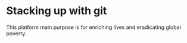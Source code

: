 # Stacking up with git

<p>This platform main purpose is for enriching lives and eradicating global poverty. </p>